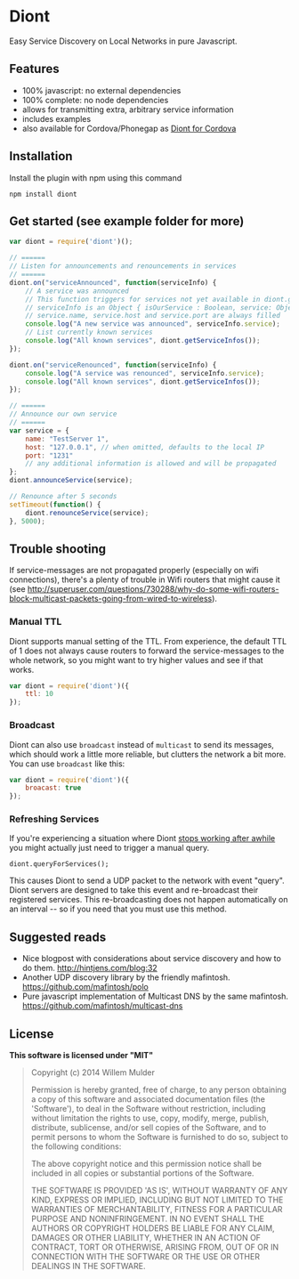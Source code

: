 # Diont

Easy Service Discovery on Local Networks in pure Javascript.


## Features
* 100% javascript: no external dependencies
* 100% complete: no node dependencies
* allows for transmitting extra, arbitrary service information
* includes examples
* also available for Cordova/Phonegap as [Diont for Cordova](https://github.com/willemmulder/Diont-for-Cordova)

## Installation
Install the plugin with npm using this command

```shell
npm install diont
```

## Get started (see example folder for more)
```javascript
var diont = require('diont')();

// ======
// Listen for announcements and renouncements in services
// ======
diont.on("serviceAnnounced", function(serviceInfo) {
	// A service was announced
	// This function triggers for services not yet available in diont.getServiceInfos()
	// serviceInfo is an Object { isOurService : Boolean, service: Object }
	// service.name, service.host and service.port are always filled
	console.log("A new service was announced", serviceInfo.service);
	// List currently known services
	console.log("All known services", diont.getServiceInfos());
});

diont.on("serviceRenounced", function(serviceInfo) {
	console.log("A service was renounced", serviceInfo.service);
	console.log("All known services", diont.getServiceInfos());
});

// ======
// Announce our own service
// ======
var service = {
	name: "TestServer 1",
	host: "127.0.0.1", // when omitted, defaults to the local IP
	port: "1231"
	// any additional information is allowed and will be propagated
};
diont.announceService(service);

// Renounce after 5 seconds
setTimeout(function() {
	diont.renounceService(service);
}, 5000);
```

## Trouble shooting

If service-messages are not propagated properly (especially on wifi connections), there's a plenty of trouble in Wifi routers that might cause it (see http://superuser.com/questions/730288/why-do-some-wifi-routers-block-multicast-packets-going-from-wired-to-wireless).

### Manual TTL

Diont supports manual setting of the TTL. From experience, the default TTL of 1 does not always cause routers to forward the service-messages to the whole network, so you might want to try higher values and see if that works.

```javascript
var diont = require('diont')({
	ttl: 10
});
```

### Broadcast

Diont can also use `broadcast` instead of `multicast` to send its messages, which should work a little more reliable, but clutters the network a bit more. You can use `broadcast` like this:

```javascript
var diont = require('diont')({
	broacast: true
});
```

### Refreshing Services

If you're experiencing a situation where Diont [stops working after awhile](https://github.com/willemmulder/Diont/issues/2) you might actually just need to trigger a manual query.

```
diont.queryForServices();
```

This causes Diont to send a UDP packet to the network with event "query". Diont servers are designed to take this event and re-broadcast their registered services. This re-broadcasting does not happen automatically on an interval -- so if you need that you must use this method.

## Suggested reads
* Nice blogpost with considerations about service discovery and how to do them. http://hintjens.com/blog:32
* Another UDP discovery library by the friendly mafintosh. https://github.com/mafintosh/polo
* Pure javascript implementation of Multicast DNS by the same mafintosh. https://github.com/mafintosh/multicast-dns

## License

**This software is licensed under "MIT"**

> Copyright (c) 2014 Willem Mulder
>
> Permission is hereby granted, free of charge, to any person obtaining a copy of this software and associated documentation files (the 'Software'), to deal in the Software without restriction, including without limitation the rights to use, copy, modify, merge, publish, distribute, sublicense, and/or sell copies of the Software, and to permit persons to whom the Software is furnished to do so, subject to the following conditions:
>
> The above copyright notice and this permission notice shall be included in all copies or substantial portions of the Software.
>
> THE SOFTWARE IS PROVIDED 'AS IS', WITHOUT WARRANTY OF ANY KIND, EXPRESS OR IMPLIED, INCLUDING BUT NOT LIMITED TO THE WARRANTIES OF MERCHANTABILITY, FITNESS FOR A PARTICULAR PURPOSE AND NONINFRINGEMENT. IN NO EVENT SHALL THE AUTHORS OR COPYRIGHT HOLDERS BE LIABLE FOR ANY CLAIM, DAMAGES OR OTHER LIABILITY, WHETHER IN AN ACTION OF CONTRACT, TORT OR OTHERWISE, ARISING FROM, OUT OF OR IN CONNECTION WITH THE SOFTWARE OR THE USE OR OTHER DEALINGS IN THE SOFTWARE.
